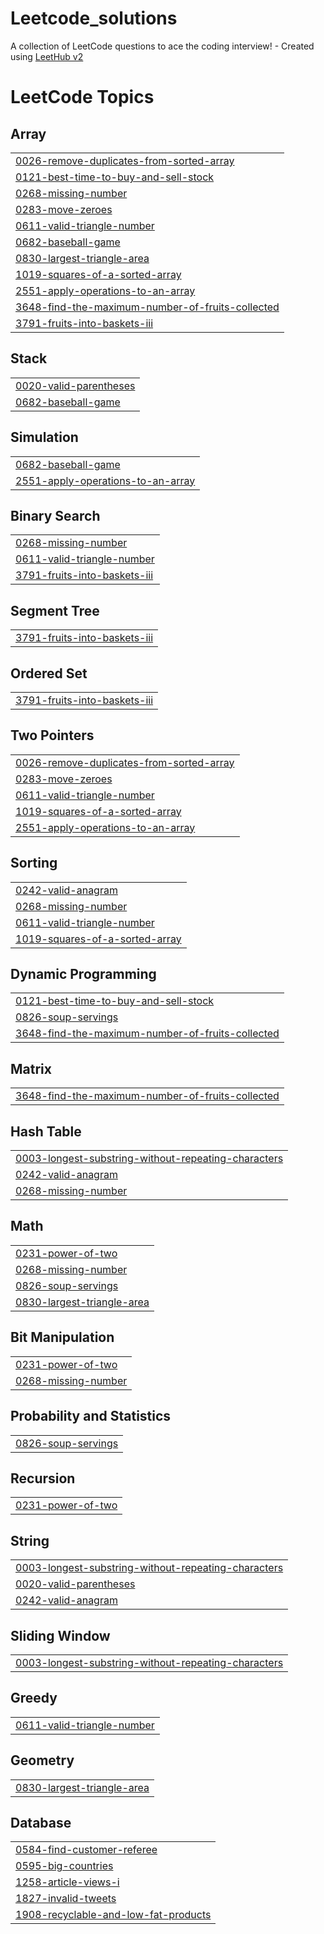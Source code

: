 # Leetcode_solutions
A collection of LeetCode questions to ace the coding interview! - Created using [LeetHub v2](https://github.com/arunbhardwaj/LeetHub-2.0)

<!---LeetCode Topics Start-->
# LeetCode Topics
## Array
|  |
| ------- |
| [0026-remove-duplicates-from-sorted-array](https://github.com/megarajstu/Leetcode_solutions/tree/master/0026-remove-duplicates-from-sorted-array) |
| [0121-best-time-to-buy-and-sell-stock](https://github.com/megarajstu/Leetcode_solutions/tree/master/0121-best-time-to-buy-and-sell-stock) |
| [0268-missing-number](https://github.com/megarajstu/Leetcode_solutions/tree/master/0268-missing-number) |
| [0283-move-zeroes](https://github.com/megarajstu/Leetcode_solutions/tree/master/0283-move-zeroes) |
| [0611-valid-triangle-number](https://github.com/megarajstu/Leetcode_solutions/tree/master/0611-valid-triangle-number) |
| [0682-baseball-game](https://github.com/megarajstu/Leetcode_solutions/tree/master/0682-baseball-game) |
| [0830-largest-triangle-area](https://github.com/megarajstu/Leetcode_solutions/tree/master/0830-largest-triangle-area) |
| [1019-squares-of-a-sorted-array](https://github.com/megarajstu/Leetcode_solutions/tree/master/1019-squares-of-a-sorted-array) |
| [2551-apply-operations-to-an-array](https://github.com/megarajstu/Leetcode_solutions/tree/master/2551-apply-operations-to-an-array) |
| [3648-find-the-maximum-number-of-fruits-collected](https://github.com/megarajstu/Leetcode_solutions/tree/master/3648-find-the-maximum-number-of-fruits-collected) |
| [3791-fruits-into-baskets-iii](https://github.com/megarajstu/Leetcode_solutions/tree/master/3791-fruits-into-baskets-iii) |
## Stack
|  |
| ------- |
| [0020-valid-parentheses](https://github.com/megarajstu/Leetcode_solutions/tree/master/0020-valid-parentheses) |
| [0682-baseball-game](https://github.com/megarajstu/Leetcode_solutions/tree/master/0682-baseball-game) |
## Simulation
|  |
| ------- |
| [0682-baseball-game](https://github.com/megarajstu/Leetcode_solutions/tree/master/0682-baseball-game) |
| [2551-apply-operations-to-an-array](https://github.com/megarajstu/Leetcode_solutions/tree/master/2551-apply-operations-to-an-array) |
## Binary Search
|  |
| ------- |
| [0268-missing-number](https://github.com/megarajstu/Leetcode_solutions/tree/master/0268-missing-number) |
| [0611-valid-triangle-number](https://github.com/megarajstu/Leetcode_solutions/tree/master/0611-valid-triangle-number) |
| [3791-fruits-into-baskets-iii](https://github.com/megarajstu/Leetcode_solutions/tree/master/3791-fruits-into-baskets-iii) |
## Segment Tree
|  |
| ------- |
| [3791-fruits-into-baskets-iii](https://github.com/megarajstu/Leetcode_solutions/tree/master/3791-fruits-into-baskets-iii) |
## Ordered Set
|  |
| ------- |
| [3791-fruits-into-baskets-iii](https://github.com/megarajstu/Leetcode_solutions/tree/master/3791-fruits-into-baskets-iii) |
## Two Pointers
|  |
| ------- |
| [0026-remove-duplicates-from-sorted-array](https://github.com/megarajstu/Leetcode_solutions/tree/master/0026-remove-duplicates-from-sorted-array) |
| [0283-move-zeroes](https://github.com/megarajstu/Leetcode_solutions/tree/master/0283-move-zeroes) |
| [0611-valid-triangle-number](https://github.com/megarajstu/Leetcode_solutions/tree/master/0611-valid-triangle-number) |
| [1019-squares-of-a-sorted-array](https://github.com/megarajstu/Leetcode_solutions/tree/master/1019-squares-of-a-sorted-array) |
| [2551-apply-operations-to-an-array](https://github.com/megarajstu/Leetcode_solutions/tree/master/2551-apply-operations-to-an-array) |
## Sorting
|  |
| ------- |
| [0242-valid-anagram](https://github.com/megarajstu/Leetcode_solutions/tree/master/0242-valid-anagram) |
| [0268-missing-number](https://github.com/megarajstu/Leetcode_solutions/tree/master/0268-missing-number) |
| [0611-valid-triangle-number](https://github.com/megarajstu/Leetcode_solutions/tree/master/0611-valid-triangle-number) |
| [1019-squares-of-a-sorted-array](https://github.com/megarajstu/Leetcode_solutions/tree/master/1019-squares-of-a-sorted-array) |
## Dynamic Programming
|  |
| ------- |
| [0121-best-time-to-buy-and-sell-stock](https://github.com/megarajstu/Leetcode_solutions/tree/master/0121-best-time-to-buy-and-sell-stock) |
| [0826-soup-servings](https://github.com/megarajstu/Leetcode_solutions/tree/master/0826-soup-servings) |
| [3648-find-the-maximum-number-of-fruits-collected](https://github.com/megarajstu/Leetcode_solutions/tree/master/3648-find-the-maximum-number-of-fruits-collected) |
## Matrix
|  |
| ------- |
| [3648-find-the-maximum-number-of-fruits-collected](https://github.com/megarajstu/Leetcode_solutions/tree/master/3648-find-the-maximum-number-of-fruits-collected) |
## Hash Table
|  |
| ------- |
| [0003-longest-substring-without-repeating-characters](https://github.com/megarajstu/Leetcode_solutions/tree/master/0003-longest-substring-without-repeating-characters) |
| [0242-valid-anagram](https://github.com/megarajstu/Leetcode_solutions/tree/master/0242-valid-anagram) |
| [0268-missing-number](https://github.com/megarajstu/Leetcode_solutions/tree/master/0268-missing-number) |
## Math
|  |
| ------- |
| [0231-power-of-two](https://github.com/megarajstu/Leetcode_solutions/tree/master/0231-power-of-two) |
| [0268-missing-number](https://github.com/megarajstu/Leetcode_solutions/tree/master/0268-missing-number) |
| [0826-soup-servings](https://github.com/megarajstu/Leetcode_solutions/tree/master/0826-soup-servings) |
| [0830-largest-triangle-area](https://github.com/megarajstu/Leetcode_solutions/tree/master/0830-largest-triangle-area) |
## Bit Manipulation
|  |
| ------- |
| [0231-power-of-two](https://github.com/megarajstu/Leetcode_solutions/tree/master/0231-power-of-two) |
| [0268-missing-number](https://github.com/megarajstu/Leetcode_solutions/tree/master/0268-missing-number) |
## Probability and Statistics
|  |
| ------- |
| [0826-soup-servings](https://github.com/megarajstu/Leetcode_solutions/tree/master/0826-soup-servings) |
## Recursion
|  |
| ------- |
| [0231-power-of-two](https://github.com/megarajstu/Leetcode_solutions/tree/master/0231-power-of-two) |
## String
|  |
| ------- |
| [0003-longest-substring-without-repeating-characters](https://github.com/megarajstu/Leetcode_solutions/tree/master/0003-longest-substring-without-repeating-characters) |
| [0020-valid-parentheses](https://github.com/megarajstu/Leetcode_solutions/tree/master/0020-valid-parentheses) |
| [0242-valid-anagram](https://github.com/megarajstu/Leetcode_solutions/tree/master/0242-valid-anagram) |
## Sliding Window
|  |
| ------- |
| [0003-longest-substring-without-repeating-characters](https://github.com/megarajstu/Leetcode_solutions/tree/master/0003-longest-substring-without-repeating-characters) |
## Greedy
|  |
| ------- |
| [0611-valid-triangle-number](https://github.com/megarajstu/Leetcode_solutions/tree/master/0611-valid-triangle-number) |
## Geometry
|  |
| ------- |
| [0830-largest-triangle-area](https://github.com/megarajstu/Leetcode_solutions/tree/master/0830-largest-triangle-area) |
## Database
|  |
| ------- |
| [0584-find-customer-referee](https://github.com/megarajstu/Leetcode_solutions/tree/master/0584-find-customer-referee) |
| [0595-big-countries](https://github.com/megarajstu/Leetcode_solutions/tree/master/0595-big-countries) |
| [1258-article-views-i](https://github.com/megarajstu/Leetcode_solutions/tree/master/1258-article-views-i) |
| [1827-invalid-tweets](https://github.com/megarajstu/Leetcode_solutions/tree/master/1827-invalid-tweets) |
| [1908-recyclable-and-low-fat-products](https://github.com/megarajstu/Leetcode_solutions/tree/master/1908-recyclable-and-low-fat-products) |
<!---LeetCode Topics End-->